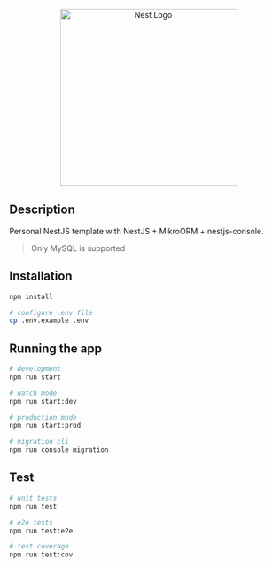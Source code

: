 <p align="center">
  <a href="http://nestjs.com/" target="blank"><img src="https://nestjs.com/img/logo_text.svg" width="320" alt="Nest Logo" /></a>
</p>

## Description
Personal NestJS template with NestJS + MikroORM + nestjs-console.

> Only MySQL is supported

## Installation

```bash
npm install

# configure .env file
cp .env.example .env
```

## Running the app

```bash
# development
npm run start

# watch mode
npm run start:dev

# production mode
npm run start:prod

# migration cli
npm run console migration
```

## Test

```bash
# unit tests
npm run test

# e2e tests
npm run test:e2e

# test coverage
npm run test:cov
```
